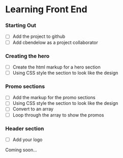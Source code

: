 # Learning Front End

### Starting Out

- [ ] Add the project to github
- [ ] Add cbendelow as a project collaborator

### Creating the hero
- [ ] Create the html markup for a hero section
- [ ] Using CSS style the section to look like the design

### Promo sections
- [ ] Add the markup for the promo sections
- [ ] Using CSS style the section to look like the design
- [ ] Convert to an array
- [ ] Loop through the array to show the promos

### Header section
- [ ] Add your logo

Coming soon...